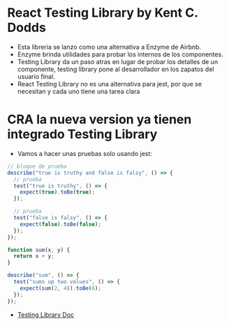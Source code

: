 # React Testing Library by Kent C. Dodds

- Esta libreria se lanzo como una alternativa a Enzyme de Airbnb.
- Enzyme brinda utilidades para probar los internos de los componentes.
- Testing Library da un paso atras en lugar de probar los detalles de un componente,
  testing library pone al desarrollador en los zapatos del usuario final.
- React Testing Library no es una alternativa para jest, por que se necesitan y cada uno tiene una tarea clara

# CRA la nueva version ya tienen integrado Testing Library

- Vamos a hacer unas pruebas solo usando jest:

```javascript
// bloque de prueba
describe("true is truthy and false is falsy", () => {
  // prueba
  test("true is truthy", () => {
    expect(true).toBe(true);
  });

  // prueba
  test("false is falsy", () => {
    expect(false).toBe(false);
  });
});
```

```javascript
function sum(x, y) {
  return x + y;
}

describe("sum", () => {
  test("sums up two values", () => {
    expect(sum(2, 4)).toBe(6);
  });
});
```

- [Testing Library Doc](https://testing-library.com/)
